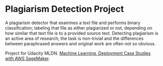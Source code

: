 # Plagiarism Detection Project

A plagiarism detector that examines a text file and performs binary classification; labeling that file as either plagiarized or not, depending on how similar that text file is to a provided source text. Detecting plagiarism is an active area of research; the task is non-trivial and the differences between paraphrased answers and original work are often not so obvious.

Project for Udacity MLDN. [Machine Learning, Deployment Case Studies with AWS SageMaker](https://github.com/udacity/ML_SageMaker_Studies).